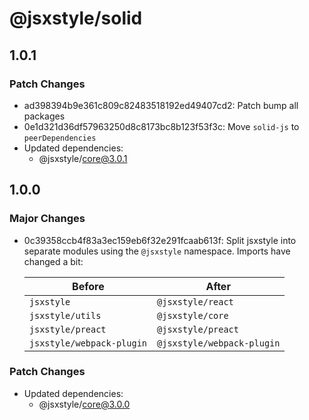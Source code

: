 # @jsxstyle/solid

## 1.0.1

### Patch Changes

- ad398394b9e361c809c82483518192ed49407cd2: Patch bump all packages
- 0e1d321d36df57963250d8c8173bc8b123f53f3c: Move `solid-js` to `peerDependencies`
- Updated dependencies:
  - @jsxstyle/core@3.0.1

## 1.0.0

### Major Changes

- 0c39358ccb4f83a3ec159eb6f32e291fcaab613f: Split jsxstyle into separate modules using the `@jsxstyle` namespace. Imports have changed a bit:

  | Before                    | After                      |
  | ------------------------- | -------------------------- |
  | `jsxstyle`                | `@jsxstyle/react`          |
  | `jsxstyle/utils`          | `@jsxstyle/core`           |
  | `jsxstyle/preact`         | `@jsxstyle/preact`         |
  | `jsxstyle/webpack-plugin` | `@jsxstyle/webpack-plugin` |

### Patch Changes

- Updated dependencies:
  - @jsxstyle/core@3.0.0
